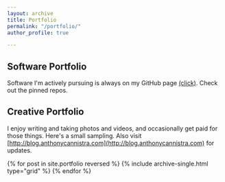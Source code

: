 ```yaml
---
layout: archive
title: Portfolio
permalink: "/portfolio/"
author_profile: true

---
```

## Software Portfolio

Software I'm actively pursuing is always on my GitHub page [(click)](https://www.github.com/acannistra). Check out the pinned repos.

## Creative Portfolio

I enjoy writing and taking photos and videos, and occasionally get paid for those things. Here's a small sampling. Also visit [http://blog.anthonycannistra.com](http://blog.anthonycannistra.com) for updates.

<div class="grid__wrapper">
{% for post in site.portfolio reversed %}
{% include archive-single.html type="grid" %}
{% endfor %}
</div>